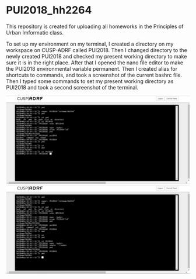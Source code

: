 # PUI2018_hh2264
This repository is created for uploading all homeworks in the Principles of Urban Imformatic class.

To set up my environment on my terminal, I created a directory on my workspace on CUSP-ADRF called PUI2018.
Then I changed directory to the newly created PUI2018 and checked my present working directory to make sure it is in the right place.
After that I opened the nano file editor to make the PUI2018 environmental variable permanent. 
Then I created alias for shortcuts to commands, and took a screenshot of the current bashrc file.
Then I typed some commands to set my present working directory as PUI2018 and took a second screenshot of the terminal. 

![ALt_text](HW1_hh2264/HW1_Screenshot3.png)
![ALt_text](HW1_hh2264/HW1_Screenshot4.png)
